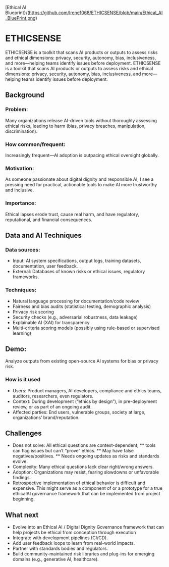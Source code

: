 [Ethical AI Blueprint}/(https://github.com/Irene1068/ETHICSENSE/blob/main/Ethical_AI_BluePrint.png)

# ETHICSENSE
ETHICSENSE is a toolkit that scans AI products or outputs to assess risks and ethical dimensions: privacy, security, autonomy, bias, inclusiveness, and more—helping teams identify issues before deployment.
ETHICSENSE is a toolkit that scans AI products or outputs to assess risks and ethical dimensions: privacy, security, autonomy, bias, inclusiveness, and more—helping teams identify issues before deployment.

## Background
### Problem: 
Many organizations release AI-driven tools without thoroughly assessing ethical risks, leading to harm (bias, privacy breaches, manipulation, discrimination).
### How common/frequent: 
Increasingly frequent—AI adoption is outpacing ethical oversight globally.
### Motivation: 
As someone passionate about digital dignity and responsible AI, I see a pressing need for practical, actionable tools to make AI more trustworthy and inclusive.
### Importance: 
Ethical lapses erode trust, cause real harm, and have regulatory, reputational, and financial consequences.
## Data and AI Techniques
### Data sources:
* Input: AI system specifications, output logs, training datasets, documentation, user feedback.
* External: Databases of known risks or ethical issues, regulatory frameworks.
### Techniques:
* Natural language processing for documentation/code review
* Fairness and bias audits (statistical testing, demographic analysis)
* Privacy risk scoring
* Security checks (e.g., adversarial robustness, data leakage)
* Explainable AI (XAI) for transparency
* Multi-criteria scoring models (possibly using rule-based or supervised learning)
## Demo: 
Analyze outputs from existing open-source AI systems for bias or privacy risk.
### How is it used
* Users: Product managers, AI developers, compliance and ethics teams, auditors, researchers, even regulators.
* Context: During development (“ethics by design”), in pre-deployment review, or as part of an ongoing audit.
* Affected parties: End users, vulnerable groups, society at large, organizations’ brand/reputation.
## Challenges
* Does not solve: All ethical questions are context-dependent;
** tools can flag issues but can’t “prove” ethics.
** May have false negatives/positives.
** Needs ongoing updates as risks and standards evolve.
* Complexity: Many ethical questions lack clear right/wrong answers.
* Adoption: Organizations may resist, fearing slowdowns or unfavorable findings.
* Retrospective implementation of ethical behavior is difficult and expensive. This might serve as a component of or a prototype for a true ethicalAI governance framework that can be implemented from project beginning. 
## What next
* Evolve into an Ethical AI / Digital Dignity Governance framework that can help projects be ethical from conception through execution
* Integrate with development pipelines (CI/CD).
* Add user feedback loops to learn from real-world impacts.
* Partner with standards bodies and regulators.
* Build community-maintained risk libraries and plug-ins for emerging domains (e.g., generative AI, healthcare).
